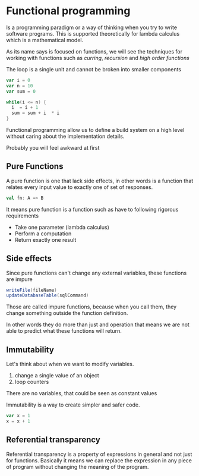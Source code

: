 # Functional programming

Is a programming paradigm or a way of thinking when you try to write software programs.
This is supported theoretically for lambda calculus which is a mathematical model.

As its name says is focused on functions, we will see the techniques for working with
functions such as *curring*, *recursion* and *high order functions*


The loop is a single unit and cannot be broken into smaller components
```scala
var i = 0 
var n = 10
var sum = 0 

while(i <= n) {
  i  = i + 1
  sum = sum + i  * i
} 

```

Functional programming allow us to define a build system on a high level without caring
about the implementation details.

Probably you will feel awkward at first

## Pure Functions

A pure function is one that lack side effects,  in other words is a function  that relates
every input value to exactly one of set of responses.

```scala
val fn: A => B
```
It means pure function is a function such as have to following rigorous requirements

- Take one parameter (lambda calculus)
- Perform a computation
- Return exactly one result

## Side effects

Since pure functions can't change any external variables, these functions are impure 

```scala
writeFile(fileName)
updateDatabaseTable(sqlCommand)
```
Those are called impure functions, because when you call them, they change something
outside the function definition.

In other words they do more than just and operation that means we are not able to 
predict what these functions will return.


## Immutability

Let's think about when we want to modify variables.

1. change a single value of an object
2. loop counters

There are no variables, that could be seen as constant values

Immutability is a way to create simpler and safer code.

```scala
var x = 1 
x = x + 1  
```

## Referential transparency

Referential transparency is a property of expressions in general and not just for functions.
Basically it means we can replace the expression in any piece of program without changing
the meaning of the program.
